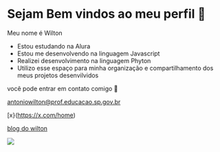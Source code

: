 # Sejam Bem vindos ao meu perfil  💙

Meu nome é Wilton 

+ Estou estudando na Alura
+ Estou me desenvolvendo na linguagem Javascript
+ Realizei desenvolvimento  na linguagem Phyton
+ Utilizo esse espaço para minha organização e compartilhamento dos meus projetos desenvilvidos

você pode entrar em contato comigo 📧

antoniowilton@prof.educacao.sp.gov.br

[x}(https://x.com/home)

[blog do wilton](https://wilton01.blogspot.com/)




![](https://media.tenor.com/dur8_lWhH2cAAAAM/crazy-cat-dancing-crazy-cat.gif)
